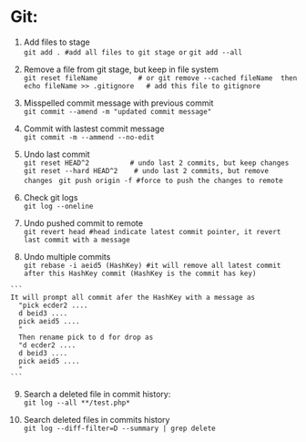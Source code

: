 # Git:
  1. Add files to stage  
    ```git add . #add all files to git stage or```
    ```git add --all ```
      
  2. Remove a file from git stage, but keep in file system  
      ``` git reset fileName          # or git remove --cached fileName  then ```  
      ``` echo fileName >> .gitignore   # add this file to gitignore ```
      
  3. Misspelled commit message with previous commit   
    ```git commit --amend -m "updated commit message" ```    
  
  4. Commit with lastest commit message   
      ```git commit -m --ammend --no-edit ```
      
  5. Undo last commit  
      ``` git reset HEAD^2          # undo last 2 commits, but keep changes   ```   
      ```git reset --hard HEAD^2    # undo last 2 commits, but remove changes ```
      ```git push origin -f #force to push the changes to remote```
      
   6. Check git logs   
      ```git log --oneline ```   
      
   7. Undo pushed commit to remote   
      ```git revert head #head indicate latest commit pointer, it revert last commit with a message```
  
   8. Undo multiple commits   
    ```git rebase -i aeid5 (HashKey) #it will remove all latest commit after this HashKey commit (HashKey is the commit has key)```
    
    ```
    It will prompt all commit afer the HashKey with a message as 
      "pick ecder2 ....
      d beid3 ....
      pick aeid5 ....
      "    
      Then rename pick to d for drop as
      "d ecder2 ....
      d beid3 ....
      pick aeid5 ....
      "    
    ```

  9. Search a deleted file in commit history:  
      ```git log --all **/test.php*```
  
  10. Search deleted files in commits history  
      ```git log --diff-filter=D --summary | grep delete```
